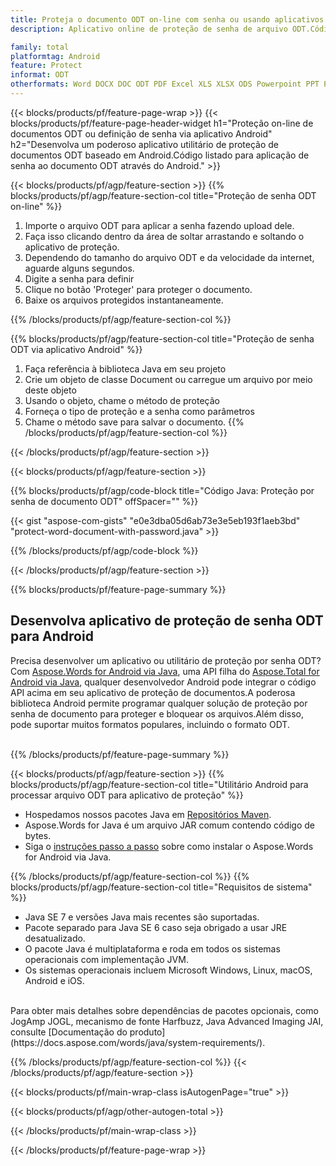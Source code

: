 ```yaml
---
title: Proteja o documento ODT on-line com senha ou usando aplicativos móveis Android
description: Aplicativo online de proteção de senha de arquivo ODT.Código Java da API Android para aplicar proteção por senha no documento ODT.

family: total
platformtag: Android
feature: Protect
informat: ODT
otherformats: Word DOCX DOC ODT PDF Excel XLS XLSX ODS Powerpoint PPT PPTX ODP
---
```

{{< blocks/products/pf/feature-page-wrap >}}
{{< blocks/products/pf/feature-page-header-widget h1="Proteção on-line de documentos ODT ou definição de senha via aplicativo Android" h2="Desenvolva um poderoso aplicativo utilitário de proteção de documentos ODT baseado em Android.Código listado para aplicação de senha ao documento ODT através do Android." >}}

{{< blocks/products/pf/agp/feature-section >}}
{{% blocks/products/pf/agp/feature-section-col title="Proteção de senha ODT on-line" %}}

1. Importe o arquivo ODT para aplicar a senha fazendo upload dele.
1. Faça isso clicando dentro da área de soltar arrastando e soltando o aplicativo de proteção.
1. Dependendo do tamanho do arquivo ODT e da velocidade da internet, aguarde alguns segundos.
1. Digite a senha para definir
1. Clique no botão 'Proteger' para proteger o documento.
1. Baixe os arquivos protegidos instantaneamente.

{{% /blocks/products/pf/agp/feature-section-col %}}

{{% blocks/products/pf/agp/feature-section-col title="Proteção de senha ODT via aplicativo Android" %}}

1. Faça referência à biblioteca Java em seu projeto
1. Crie um objeto de classe Document ou carregue um arquivo por meio deste objeto
1. Usando o objeto, chame o método de proteção
1. Forneça o tipo de proteção e a senha como parâmetros
1. Chame o método save para salvar o documento.
{{% /blocks/products/pf/agp/feature-section-col %}}

{{< /blocks/products/pf/agp/feature-section >}}

{{< blocks/products/pf/agp/feature-section >}}

{{% blocks/products/pf/agp/code-block title="Código Java: Proteção por senha de documento ODT" offSpacer="" %}}

{{< gist "aspose-com-gists" "e0e3dba05d6ab73e3e5eb193f1aeb3bd" "protect-word-document-with-password.java" >}}

{{% /blocks/products/pf/agp/code-block %}}

{{< /blocks/products/pf/agp/feature-section >}}



{{% blocks/products/pf/feature-page-summary %}}


<h2>Desenvolva aplicativo de proteção de senha ODT para Android</h2>

Precisa desenvolver um aplicativo ou utilitário de proteção por senha ODT?Com [Aspose.Words for Android via Java](https://products.aspose.com/words/pt/android-java/), uma API filha do [Aspose.Total for Android via Java](https://products.aspose.com/total/pt/android-java/), qualquer desenvolvedor Android pode integrar o código API acima em seu aplicativo de proteção de documentos.A poderosa biblioteca Android permite programar qualquer solução de proteção por senha de documento para proteger e bloquear os arquivos.Além disso, pode suportar muitos formatos populares, incluindo o formato ODT.<br /><br />

{{% /blocks/products/pf/feature-page-summary %}}

{{< blocks/products/pf/agp/feature-section >}}
{{% blocks/products/pf/agp/feature-section-col title="Utilitário Android para processar arquivo ODT para aplicativo de proteção" %}}

- Hospedamos nossos pacotes Java em [Repositórios Maven](https://releases.aspose.com/java/repo/com/aspose/aspose-words/). 
- Aspose.Words for Java é um arquivo JAR comum contendo código de bytes.
- Siga o [instruções passo a passo](https://docs.aspose.com/words/java/install-aspose-words-for-android-via-java/) sobre como instalar o Aspose.Words for Android via Java.

{{% /blocks/products/pf/agp/feature-section-col %}}
{{% blocks/products/pf/agp/feature-section-col title="Requisitos de sistema" %}}

- Java SE 7 e versões Java mais recentes são suportadas.
- Pacote separado para Java SE 6 caso seja obrigado a usar JRE desatualizado.
- O pacote Java é multiplataforma e roda em todos os sistemas operacionais com implementação JVM.
- Os sistemas operacionais incluem Microsoft Windows, Linux, macOS, Android e iOS.

<br />
Para obter mais detalhes sobre dependências de pacotes opcionais, como JogAmp JOGL, mecanismo de fonte Harfbuzz, Java Advanced Imaging JAI, consulte [Documentação do produto](https://docs.aspose.com/words/java/system-requirements/).

{{% /blocks/products/pf/agp/feature-section-col %}}
{{< /blocks/products/pf/agp/feature-section >}}


{{< blocks/products/pf/main-wrap-class isAutogenPage="true" >}}


{{< blocks/products/pf/agp/other-autogen-total >}}

{{< /blocks/products/pf/main-wrap-class >}}

{{< /blocks/products/pf/feature-page-wrap >}}